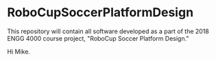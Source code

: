 # RoboCupSoccerPlatformDesign

This repository will contain all software developed as a part of the 2018 ENGG 4000 course project, "RoboCup Soccer Platform Design."

Hi Mike.
